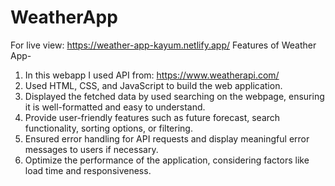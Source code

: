 # WeatherApp
For live view: https://weather-app-kayum.netlify.app/
Features of Weather App-
1. In this webapp I used API from: https://www.weatherapi.com/
2. Used HTML, CSS, and JavaScript to build the web application.
3. Displayed the fetched data by used searching on the webpage, ensuring it is well-formatted and easy to understand.
4. Provide user-friendly features such as future forecast, search functionality, sorting options, or filtering.
5. Ensured error handling for API requests and display meaningful error messages to users if necessary.
6. Optimize the performance of the application, considering factors like load time and responsiveness.

